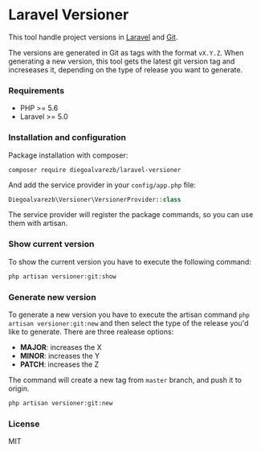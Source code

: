 # Laravel Versioner

This tool handle project versions in [Laravel](https://laravel.com/) and [Git](https://git-scm.com/).

The versions are generated in Git as tags with the format `vX.Y.Z`. When generating a new version, this tool gets the latest git version tag and increseases it, depending on the type of release you want to generate.

### Requirements

- PHP >= 5.6
- Laravel >= 5.0

### Installation and configuration

Package installation with composer:
```
composer require diegoalvarezb/laravel-versioner
```

And add the service provider in your `config/app.php` file:
```php
Diegoalvarezb\Versioner\VersionerProvider::class
```

The service provider will register the package commands, so you can use them with artisan.

### Show current version

To show the current version you have to execute the following command:
```sh
php artisan versioner:git:show
```

### Generate new version

To generate a new version you have to execute the artisan command `php artisan versioner:git:new` and then select the type of the release you'd like to generate. There are three realease options:
- **MAJOR**: increases the X
- **MINOR**: increases the Y
- **PATCH**: increases the Z

The command will create a new tag from `master` branch, and push it to origin.

```sh
php artisan versioner:git:new
```

### License

MIT
